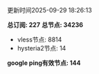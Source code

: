 更新时间2025-09-29 18:26:13

**总订阅: 227**
**总节点: 34236**
- vless节点: 8814
- hysteria2节点: 14

**google ping有效节点: 144**
